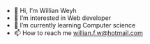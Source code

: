 - 👋 Hi, I’m Willian Weyh
- 👀 I’m interested in Web developer
- 🌱 I’m currently learning Computer science
- 📫 How to reach me willian.f.w@hotmail.com
